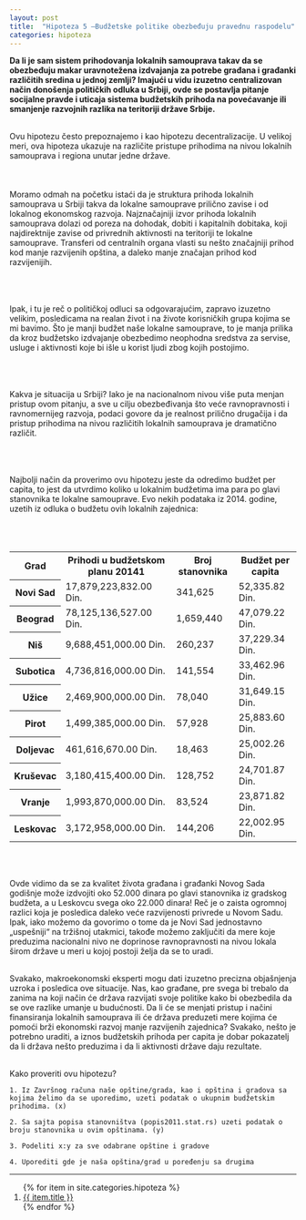 ```yaml
---
layout: post
title:  "Hipoteza 5 –Budžetske politike obezbeđuju pravednu raspodelu"
categories: hipoteza
---
```


<div class="justify">
<b>Da li je sam sistem prihodovanja lokalnih samouprava takav da se obezbeđuju makar uravnotežena izdvajanja za potrebe građana i građanki različitih sredina u jednoj zemlji? Imajući u vidu izuzetno centralizovan način donošenja političkih odluka u Srbiji, ovde se postavlja pitanje socijalne pravde i uticaja sistema budžetskih prihoda na povećavanje ili smanjenje razvojnih razlika na teritoriji države Srbije.</b> <br/> <br/>

Ovu hipotezu često prepoznajemo i kao hipotezu decentralizacije. U velikoj meri, ova hipoteza ukazuje na različite pristupe prihodima na nivou lokalnih samouprava i regiona unutar jedne države.
<br/><br/><br/><br/> 
Moramo odmah na početku istaći da je struktura prihoda lokalnih samouprava u Srbiji takva da lokalne samouprave prilično zavise i od lokalnog ekonomskog razvoja. Najznačajniji izvor prihoda lokalnih samouprava dolazi od poreza na dohodak, dobiti i kapitalnih dobitaka, koji najdirektnije zavise od privrednih aktivnosti na teritoriji te lokalne samouprave. Transferi od centralnih organa vlasti su nešto značajniji prihod kod manje razvijenih opština, a daleko manje značajan prihod kod razvijenijih.<br/><br/><br/><br/>  

Ipak, i tu je reč o političkoj odluci sa odgovarajućim, zapravo izuzetno velikim, posledicama na realan život i na živote korisničkih grupa kojima se mi bavimo. Što je manji budžet naše lokalne samouprave, to je manja prilika da kroz budžetsko izdvajanje obezbedimo neophodna sredstva za servise, usluge i aktivnosti koje bi išle u korist ljudi zbog kojih postojimo.<br/><br/><br/><br/> 

Kakva je situacija u Srbiji? Iako je na nacionalnom nivou više puta menjan pristup ovom pitanju, a sve u cilju obezbeđivanja što veće ravnopravnosti i ravnomernijeg razvoja, podaci govore da je realnost prilično drugačija i da pristup prihodima na nivou različitih lokalnih samouprava je dramatično različit.<br/><br/><br/><br/> 

Najbolji način da proverimo ovu hipotezu jeste da odredimo budžet per capita, to jest da utvrdimo koliko u lokalnim budžetima ima para po glavi stanovnika te lokalne samouprave. Evo nekih podataka iz 2014. godine, uzetih iz odluka o budžetu ovih lokalnih zajednica:<br/><br/><br/><br/> 

<table>
	<tr>
		<th>Grad</th>
		<th>Prihodi u budžetskom planu 20141</th>
		<th>Broj stanovnika</th>
		<th>Budžet per capita</th>
	</tr>
	<tr>
		<th>Novi Sad</th>
		<td>17,879,223,832.00 Din.</td>
		<td>341,625</td>
		<td>52,335.82 Din.</td>
	</tr>
	<tr>
		<th>Beograd</th>
		<td>78,125,136,527.00 Din.</td>
		<td>1,659,440</td>
		<td>47,079.22 Din.</td>
	</tr>
	<tr>
		<th>Niš</th>
		<td>9,688,451,000.00 Din.</td>
		<td>260,237</td>
		<td>37,229.34 Din.</td>
	</tr>
	<tr>
		<th>Subotica</th>
		<td>4,736,816,000.00 Din.</td>
		<td>141,554</td>
		<td>33,462.96 Din.</td>
	</tr>
	<tr>
		<th>Užice</th>
		<td>2,469,900,000.00 Din.</td>
		<td>78,040</td>
		<td>31,649.15 Din.</td>
	</tr>
	<tr>
		<th>Pirot</th>
		<td>1,499,385,000.00 Din.</td>
		<td>57,928</td>
		<td>25,883.60 Din.</td>
	</tr>
	<tr>
		<th>Doljevac</th>
		<td>461,616,670.00 Din.</td>
		<td>18,463</td>
		<td>25,002.26 Din.</td>
	</tr>
	<tr>
		<th>Kruševac</th>
		<td>3,180,415,400.00 Din.</td>
		<td>128,752</td>
		<td>24,701.87 Din.</td>
	</tr>
	<tr>
		<th>Vranje</th>
		<td>1,993,870,000.00 Din.</td>
		<td>83,524</td>
		<td>23,871.82 Din.</td>
	</tr>
	<tr>
		<th>Leskovac</th>
		<td>3,172,958,000.00 Din.</td>
		<td>144,206</td>
		<td>22,002.95 Din.</td>
	</tr>
</table>
<br/><br/> 

Ovde vidimo da se za kvalitet života građana i građanki Novog Sada godišnje može izdvojiti oko 52.000 dinara po glavi stanovnika iz gradskog budžeta, a u Leskovcu svega oko 22.000 dinara! Reč je o zaista ogromnoj razlici koja je posledica daleko veće razvijenosti privrede u Novom Sadu. Ipak, iako možemo da govorimo o tome da je Novi Sad jednostavno „uspešniji“ na tržišnoj utakmici, takođe možemo zaključiti da mere koje preduzima nacionalni nivo ne doprinose ravnopravnosti na nivou lokala širom države u meri u kojoj postoji želja da se to uradi.<br/><br/> 

Svakako, makroekonomski eksperti mogu dati izuzetno precizna objašnjenja uzroka i posledica ove situacije. Nas, kao građane, pre svega bi trebalo da zanima na koji način će država razvijati svoje politike kako bi obezbedila da se ove razlike umanje u budućnosti. Da li će se menjati pristup i načini finansiranja lokalnih samouprava ili će država preduzeti mere kojima će pomoći brži ekonomski razvoj manje razvijenih zajednica? Svakako, nešto je potrebno uraditi, a iznos budžetskih prihoda per capita je dobar pokazatelj da li država nešto preduzima i da li aktivnosti države daju rezultate.<br/><br/> </div>


Kako proveriti ovu hipotezu?


	1. Iz Završnog računa naše opštine/grada, kao i opština i gradova sa kojima želimo da se uporedimo, uzeti podatak o ukupnim budžetskim prihodima. (x)

	2. Sa sajta popisa stanovništva (popis2011.stat.rs) uzeti podatak o broju stanovnika u ovim opštinama. (y)

	3. Podeliti x:y za sve odabrane opštine i gradove
	
	4. Uporediti gde je naša opština/grad u poređenju sa drugima




<hr class="hr-style">
<ol>
{% for item in site.categories.hipoteza %}
  <li><a href="{{site.baseurl}}{{item.url}}">{{ item.title }}</a></li>
{% endfor %}
</ol>
